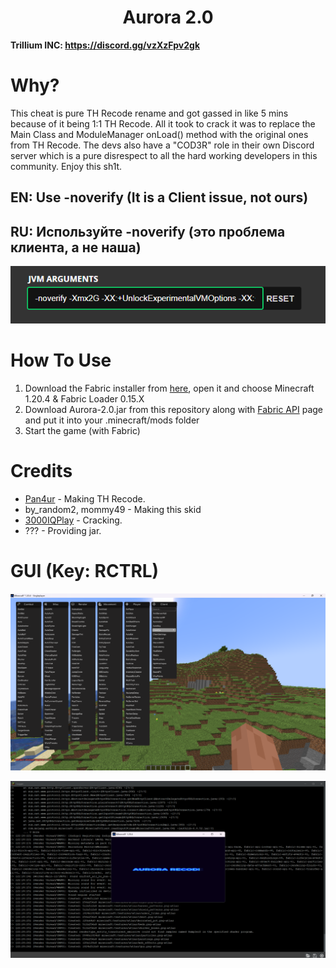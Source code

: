 <h1 align="center">Aurora 2.0</h1>

**Trillium INC: https://discord.gg/vzXzFpv2gk**

# Why?
This cheat is pure TH Recode rename and got gassed in like 5 mins because of it being 1:1 TH Recode. All it took to crack it was to replace the Main Class and ModuleManager onLoad() method with the original ones from TH Recode. The devs also have a "COD3R" role in their own Discord server which is a pure disrespect to all the hard working developers in this community. Enjoy this sh1t.

## EN: Use -noverify (It is a Client issue, not ours)
## RU: Используйте -noverify (это проблема клиента, а не наша)

![image](https://github.com/WS-External-Cloud/Readme-Assets/blob/main/!noverify.png?raw=true)

[3000IQPlayA]: https://github.com/3000IQPlay
[panurA]: https://github.com/Pan4ur

# How To Use
1. Download the Fabric installer from [here](https://fabricmc.net/use/installer/), open it and choose Minecraft 1.20.4 & Fabric Loader 0.15.X
2. Download Aurora-2.0.jar from this repository along with [Fabric API](https://modrinth.com/mod/fabric-api/version/0.96.4+1.20.4) page and put it into your .minecraft/mods folder
3. Start the game (with Fabric)

# Credits
- [Pan4ur][panurA] - Making TH Recode.
- by_random2, mommy49 - Making this skid
- [3000IQPlay][3000IQPlayA] - Cracking.
- ??? - Providing jar.

# GUI (Key: RCTRL)

![image](https://github.com/WS-External-Cloud/Readme-Assets/blob/main/aurora-gui.png?raw=true)

![image](https://github.com/WS-External-Cloud/Readme-Assets/blob/main/aurora-loading.png?raw=true)
